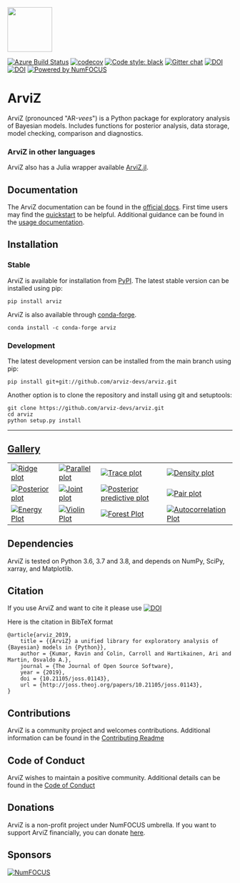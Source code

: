 <img src="https://arviz-devs.github.io/arviz/_static/logo.png" height=100></img>

[![Azure Build Status](https://dev.azure.com/ArviZ/ArviZ/_apis/build/status/arviz-devs.arviz?branchName=main)](https://dev.azure.com/ArviZ/ArviZ/_build/latest?definitionId=1&branchName=main)
[![codecov](https://codecov.io/gh/arviz-devs/arviz/branch/main/graph/badge.svg)](https://codecov.io/gh/arviz-devs/arviz)
[![Code style: black](https://img.shields.io/badge/code%20style-black-000000.svg)](https://github.com/ambv/black)
[![Gitter chat](https://badges.gitter.im/gitterHQ/gitter.png)](https://gitter.im/arviz-devs/community)
[![DOI](http://joss.theoj.org/papers/10.21105/joss.01143/status.svg)](https://doi.org/10.21105/joss.01143) [![DOI](https://zenodo.org/badge/DOI/10.5281/zenodo.2540945.svg)](https://doi.org/10.5281/zenodo.2540945)
[![Powered by NumFOCUS](https://img.shields.io/badge/powered%20by-NumFOCUS-orange.svg?style=flat&colorA=E1523D&colorB=007D8A)](https://numfocus.org)
# ArviZ

ArviZ (pronounced "AR-_vees_") is a Python package for exploratory analysis of Bayesian models.
Includes functions for posterior analysis, data storage, model checking, comparison and diagnostics.

### ArviZ in other languages
ArviZ also has a Julia wrapper available [ArviZ.jl](https://arviz-devs.github.io/ArviZ.jl/stable/).

## Documentation

The ArviZ documentation can be found in the [official docs](https://arviz-devs.github.io/arviz/index.html).
First time users may find the [quickstart](https://arviz-devs.github.io/arviz/getting_started/Introduction.html)
to be helpful. Additional guidance can be found in the
[usage documentation](https://arviz-devs.github.io/arviz/usage.html).


## Installation

### Stable
ArviZ is available for installation from [PyPI](https://pypi.org/project/arviz/).
The latest stable version can be installed using pip:

```
pip install arviz
```

ArviZ is also available through [conda-forge](https://anaconda.org/conda-forge/arviz).

```
conda install -c conda-forge arviz
```

### Development
The latest development version can be installed from the main branch using pip:

```
pip install git+git://github.com/arviz-devs/arviz.git
```

Another option is to clone the repository and install using git and setuptools:

```
git clone https://github.com/arviz-devs/arviz.git
cd arviz
python setup.py install
```

-------------------------------------------------------------------------------
## [Gallery](https://arviz-devs.github.io/arviz/examples/index.html)

<p>
<table>
<tr>

  <td>
  <a href="https://arviz-devs.github.io/arviz/examples/matplotlib/mpl_plot_forest_ridge.html">
  <img alt="Ridge plot"
  src="https://arviz-devs.github.io/arviz/_static/mpl_plot_forest_ridge_thumb.png" />
  </a>
  </td>

  <td>
  <a href="https://arviz-devs.github.io/arviz/examples/matplotlib/mpl_plot_parallel.html">
  <img alt="Parallel plot"
  src="https://arviz-devs.github.io/arviz/_static/mpl_plot_parallel_thumb.png" />
  </a>
  </td>

  <td>
  <a href="https://arviz-devs.github.io/arviz/examples/matplotlib/mpl_plot_trace.html">
  <img alt="Trace plot"
  src="https://arviz-devs.github.io/arviz/_static/mpl_plot_trace_thumb.png" />
  </a>
  </td>

  <td>
  <a href="https://arviz-devs.github.io/arviz/examples/matplotlib/mpl_plot_density.html">
  <img alt="Density plot"
  src="https://arviz-devs.github.io/arviz/_static/mpl_plot_density_thumb.png" />
  </a>
  </td>

  </tr>
  <tr>

  <td>
  <a href="https://arviz-devs.github.io/arviz/examples/matplotlib/mpl_plot_posterior.html">
  <img alt="Posterior plot"
  src="https://arviz-devs.github.io/arviz/_static/mpl_plot_posterior_thumb.png" />
  </a>
  </td>

  <td>
  <a href="https://arviz-devs.github.io/arviz/examples/matplotlib/mpl_plot_joint.html">
  <img alt="Joint plot"
  src="https://arviz-devs.github.io/arviz/_static/mpl_plot_joint_thumb.png" />
  </a>
  </td>

  <td>
  <a href="https://arviz-devs.github.io/arviz/examples/matplotlib/mpl_plot_ppc.html">
  <img alt="Posterior predictive plot"
  src="https://arviz-devs.github.io/arviz/_static/mpl_plot_ppc_thumb.png" />
  </a>
  </td>

  <td>
  <a href="https://arviz-devs.github.io/arviz/examples/matplotlib/mpl_plot_pair.html">
  <img alt="Pair plot"
  src="https://arviz-devs.github.io/arviz/_static/mpl_plot_pair_thumb.png" />
  </a>
  </td>

  </tr>
  <tr>

  <td>
  <a href="https://arviz-devs.github.io/arviz/examples/matplotlib/mpl_plot_energy.html">
  <img alt="Energy Plot"
  src="https://arviz-devs.github.io/arviz/_static/mpl_plot_energy_thumb.png" />
  </a>
  </td>

  <td>
  <a href="https://arviz-devs.github.io/arviz/examples/matplotlib/mpl_plot_violin.html">
  <img alt="Violin Plot"
  src="https://arviz-devs.github.io/arviz/_static/mpl_plot_violin_thumb.png" />
  </a>
  </td>

  <td>
  <a href="https://arviz-devs.github.io/arviz/examples/matplotlib/mpl_plot_forest.html">
  <img alt="Forest Plot"
  src="https://arviz-devs.github.io/arviz/_static/mpl_plot_forest_thumb.png" />
  </a>
  </td>

  <td>
  <a href="https://arviz-devs.github.io/arviz/examples/matplotlib/mpl_plot_autocorr.html">
  <img alt="Autocorrelation Plot"
  src="https://arviz-devs.github.io/arviz/_static/mpl_plot_autocorr_thumb.png" />
  </a>
  </td>

</tr>
</table>

## Dependencies

ArviZ is tested on Python 3.6, 3.7 and 3.8, and depends on NumPy, SciPy, xarray, and Matplotlib.


## Citation


If you use ArviZ and want to cite it please use [![DOI](http://joss.theoj.org/papers/10.21105/joss.01143/status.svg)](https://doi.org/10.21105/joss.01143)

Here is the citation in BibTeX format

```
@article{arviz_2019,
	title = {{ArviZ} a unified library for exploratory analysis of {Bayesian} models in {Python}},
	author = {Kumar, Ravin and Colin, Carroll and Hartikainen, Ari and Martin, Osvaldo A.},
	journal = {The Journal of Open Source Software},
	year = {2019},
	doi = {10.21105/joss.01143},
	url = {http://joss.theoj.org/papers/10.21105/joss.01143},
}
```


## Contributions
ArviZ is a community project and welcomes contributions.
Additional information can be found in the [Contributing Readme](https://github.com/arviz-devs/arviz/blob/main/CONTRIBUTING.md)


## Code of Conduct
ArviZ wishes to maintain a positive community. Additional details
can be found in the [Code of Conduct](https://github.com/arviz-devs/arviz/blob/main/CODE_OF_CONDUCT.md)

## Donations
ArviZ is a non-profit project under NumFOCUS umbrella. If you want to support ArviZ financially, you can donate [here](https://numfocus.org/donate-to-arviz).

## Sponsors
[![NumFOCUS](https://i0.wp.com/numfocus.org/wp-content/uploads/2019/06/AffiliatedProject.png)](https://numfocus.org)
